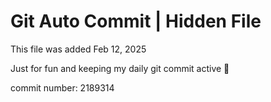 # Git Auto Commit | Hidden File

This file was added Feb 12, 2025

Just for fun and keeping my daily git commit active 🤪

commit number: 2189314
